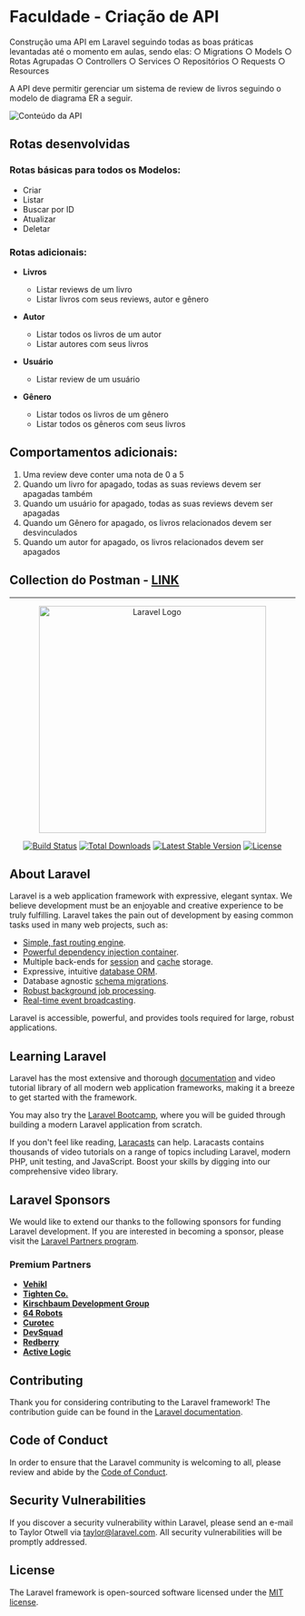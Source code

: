 # Faculdade - Criação de API
Construção uma API em Laravel seguindo todas as boas práticas levantadas até o momento em aulas, sendo elas:
 ○ Migrations
 ○ Models
 ○ Rotas Agrupadas
 ○ Controllers
 ○ Services
 ○ Repositórios
 ○ Requests
 ○ Resources

A API deve permitir gerenciar um sistema de review de livros seguindo o modelo de diagrama ER a seguir.

<img src="https://cdn.rawgit.com/hribes/laravel_book_review/imagem/conteudo_api.png" alt="Conteúdo da API">


## Rotas desenvolvidas
### Rotas básicas para todos os Modelos:
 - Criar
 - Listar
 - Buscar por ID
 - Atualizar
 - Deletar

### Rotas adicionais:

- **Livros**

    - Listar reviews de um livro
    - Listar livros com seus reviews, autor e gênero
- **Autor**

    - Listar todos os livros de um autor
    - Listar autores com seus livros
- **Usuário**
    - Listar review de um usuário
- **Gênero**
    - Listar todos os livros de um gênero
    - Listar todos os gêneros com seus livros

## Comportamentos adicionais:
1. Uma review deve conter uma nota de 0 a 5
2. Quando um livro for apagado, todas as suas reviews devem ser apagadas também
3. Quando um usuário for apagado, todas as suas reviews devem ser apagadas
4. Quando um Gênero for apagado, os livros relacionados devem ser desvinculados
5. Quando um autor for apagado, os livros relacionados devem ser apagados



## Collection do Postman - [LINK](https://github.com/hribes/laravel_book_review/blob/main/book-review.postman_collection.json)




---

<p align="center"><a href="https://laravel.com" target="_blank"><img src="https://raw.githubusercontent.com/laravel/art/master/logo-lockup/5%20SVG/2%20CMYK/1%20Full%20Color/laravel-logolockup-cmyk-red.svg" width="400" alt="Laravel Logo"></a></p>

<p align="center">
<a href="https://github.com/laravel/framework/actions"><img src="https://github.com/laravel/framework/workflows/tests/badge.svg" alt="Build Status"></a>
<a href="https://packagist.org/packages/laravel/framework"><img src="https://img.shields.io/packagist/dt/laravel/framework" alt="Total Downloads"></a>
<a href="https://packagist.org/packages/laravel/framework"><img src="https://img.shields.io/packagist/v/laravel/framework" alt="Latest Stable Version"></a>
<a href="https://packagist.org/packages/laravel/framework"><img src="https://img.shields.io/packagist/l/laravel/framework" alt="License"></a>
</p>

## About Laravel

Laravel is a web application framework with expressive, elegant syntax. We believe development must be an enjoyable and creative experience to be truly fulfilling. Laravel takes the pain out of development by easing common tasks used in many web projects, such as:

- [Simple, fast routing engine](https://laravel.com/docs/routing).
- [Powerful dependency injection container](https://laravel.com/docs/container).
- Multiple back-ends for [session](https://laravel.com/docs/session) and [cache](https://laravel.com/docs/cache) storage.
- Expressive, intuitive [database ORM](https://laravel.com/docs/eloquent).
- Database agnostic [schema migrations](https://laravel.com/docs/migrations).
- [Robust background job processing](https://laravel.com/docs/queues).
- [Real-time event broadcasting](https://laravel.com/docs/broadcasting).

Laravel is accessible, powerful, and provides tools required for large, robust applications.

## Learning Laravel

Laravel has the most extensive and thorough [documentation](https://laravel.com/docs) and video tutorial library of all modern web application frameworks, making it a breeze to get started with the framework.

You may also try the [Laravel Bootcamp](https://bootcamp.laravel.com), where you will be guided through building a modern Laravel application from scratch.

If you don't feel like reading, [Laracasts](https://laracasts.com) can help. Laracasts contains thousands of video tutorials on a range of topics including Laravel, modern PHP, unit testing, and JavaScript. Boost your skills by digging into our comprehensive video library.

## Laravel Sponsors

We would like to extend our thanks to the following sponsors for funding Laravel development. If you are interested in becoming a sponsor, please visit the [Laravel Partners program](https://partners.laravel.com).

### Premium Partners

- **[Vehikl](https://vehikl.com)**
- **[Tighten Co.](https://tighten.co)**
- **[Kirschbaum Development Group](https://kirschbaumdevelopment.com)**
- **[64 Robots](https://64robots.com)**
- **[Curotec](https://www.curotec.com/services/technologies/laravel)**
- **[DevSquad](https://devsquad.com/hire-laravel-developers)**
- **[Redberry](https://redberry.international/laravel-development)**
- **[Active Logic](https://activelogic.com)**

## Contributing

Thank you for considering contributing to the Laravel framework! The contribution guide can be found in the [Laravel documentation](https://laravel.com/docs/contributions).

## Code of Conduct

In order to ensure that the Laravel community is welcoming to all, please review and abide by the [Code of Conduct](https://laravel.com/docs/contributions#code-of-conduct).

## Security Vulnerabilities

If you discover a security vulnerability within Laravel, please send an e-mail to Taylor Otwell via [taylor@laravel.com](mailto:taylor@laravel.com). All security vulnerabilities will be promptly addressed.

## License

The Laravel framework is open-sourced software licensed under the [MIT license](https://opensource.org/licenses/MIT).
